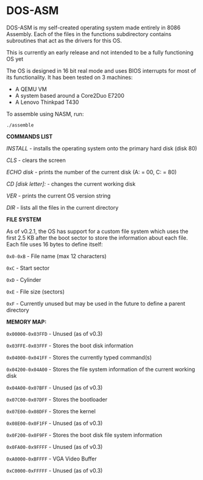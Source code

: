 # DOS-ASM

DOS-ASM is my self-created operating system made entirely in 8086 Assembly. Each of the files in the functions subdirectory contains subroutines that act as the drivers for this OS.

This is currently an early release and not intended to be a fully functioning OS yet

The OS is designed in 16 bit real mode and uses BIOS interrupts for most of its functionality. It has been tested on 3 machines:

* A QEMU VM
* A system based around a Core2Duo E7200
* A Lenovo Thinkpad T430

To assemble using NASM, run:

  `./assemble`

**COMMANDS LIST**

*INSTALL* - installs the operating system onto the primary hard disk (disk 80)

*CLS* - clears the screen

*ECHO disk* - prints the number of the current disk (A: = 00, C: = 80)

*CD [disk letter]:* - changes the current working disk

*VER* - prints the current OS version string

*DIR* - lists all the files in the current directory

**FILE SYSTEM**

As of v0.2.1, the OS has support for a custom file system which uses the first 2.5 KB after the boot sector to store the information about each file. Each file uses 16 bytes to define itself:

`0x0-0xB` - File name (max 12 characters)

`0xC` - Start sector

`0xD` - Cylinder

`0xE` - File size (sectors)

`0xF` - Currently unused but may be used in the future to define a parent directory


**MEMORY MAP:**

`0x00000-0x03FFD` - Unused (as of v0.3)

`0x03FFE-0x03FFF` - Stores the boot disk information

`0x04000-0x041FF` - Stores the currently typed command(s)

`0x04200-0x04A00` - Stores the file system information of the current working disk

`0x04A00-0x07BFF` - Unused (as of v0.3)

`0x07C00-0x07DFF` - Stores the bootloader

`0x07E00-0x08DFF` - Stores the kernel

`0x08E00-0x0F1FF` - Unused (as of v0.3)

`0x0F200-0x0F9FF` - Stores the boot disk file system information

`0x0FA00-0x9FFFF` - Unused (as of v0.3)

`0xA0000-0xBFFFF` - VGA Video Buffer

`0xC0000-0xFFFFF` - Unused (as of v0.3)
